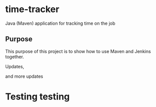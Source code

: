 # time-tracker
Java (Maven) application for tracking time on the job

## Purpose

This purpose of this project is to show how to use Maven and Jenkins together.

Updates, 

and more updates

# Testing testing
